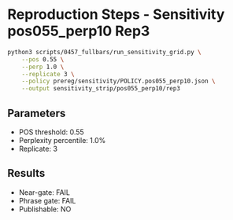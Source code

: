 # Reproduction Steps - Sensitivity pos055_perp10 Rep3

```bash
python3 scripts/0457_fullbars/run_sensitivity_grid.py \
    --pos 0.55 \
    --perp 1.0 \
    --replicate 3 \
    --policy prereg/sensitivity/POLICY.pos055_perp10.json \
    --output sensitivity_strip/pos055_perp10/rep3
```

## Parameters
- POS threshold: 0.55
- Perplexity percentile: 1.0%
- Replicate: 3

## Results
- Near-gate: FAIL
- Phrase gate: FAIL
- Publishable: NO
